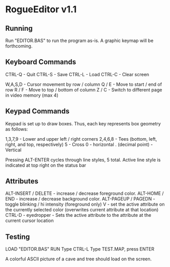 # RogueEditor v1.1

## Running

Run "EDITOR.BAS" to run the program as-is.  A graphic keymap will be forthcoming.

## Keyboard Commands

CTRL-Q - Quit
CTRL-S - Save
CTRL-L - Load
CTRL-C - Clear screen

W,A,S,D - Cursor movement by row / column
Q / E - Move to start / end of row
R / F - Move to top / bottom of column
Z / C - Switch to different page in video memory (max 4)

## Keypad Commands

Keypad is set up to draw boxes.  Thus, each key represents box geometry as follows:

1,3,7,9 - Lower and upper left / right corners
2,4,6,8 - Tees (bottom, left, right, and top, respectively)
5 - Cross
0 - horizontal
. (decimal point) - Vertical

Pressing ALT-ENTER cycles through line styles, 5 total.  Active line style is indicated at top right on the status bar

## Attributes

ALT-INSERT / DELETE - increase / decrease foreground color.
ALT-HOME / END - increase / decrease background color.
ALT-PAGEUP / PAGEDN - toggle blinking / hi intensity (foreground only)
V - set the active attribute on the currently selected color (overwrites current attribute at that location)
CTRL-D - eyedropper - Sets the active attribute to the attribute at the current cursor location

## Testing

LOAD "EDITOR.BAS"
RUN
Type CTRL-L
Type TEST.MAP, press ENTER

A colorful ASCII picture of a cave and tree should load on the screen.
